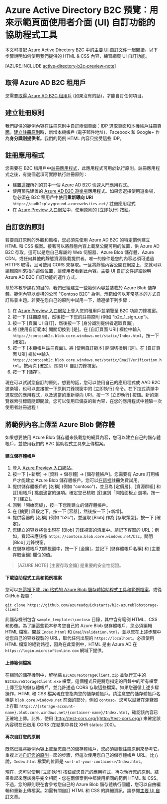<properties
	pageTitle="Azure Active Directory B2C 預覽︰頁面 UI 自訂協助程式工具 | Microsoft Azure"
	description="用來示範 Azure Active Directory B2C 中頁面 UI 自訂功能的協助程式工具"
	services="active-directory-b2c"
	documentationCenter=""
	authors="swkrish"
	manager="msmbaldwin"
	editor="curtand"/>

<tags
	ms.service="active-directory-b2c"
	ms.workload="identity"
	ms.tgt_pltfrm="na"
	ms.devlang="na"
	ms.topic="article"
	ms.date="10/08/2015"
	ms.author="swkrish"/>

# Azure Active Directory B2C 預覽︰用來示範頁面使用者介面 (UI) 自訂功能的協助程式工具

本文可搭配 Azure Active Directory B2C 中的[主要 UI 自訂文件](active-directory-b2c-reference-ui-customization.md)一起閱讀。以下步驟說明如何使用我們提供的 HTML & CSS 內容，練習網頁 UI 自訂功能。

[AZURE.INCLUDE [active-directory-b2c-preview-note](../../includes/active-directory-b2c-preview-note.md)]

## 取得 Azure AD B2C 租用戶

您需要[取得 Azure AD B2C 租用戶](active-directory-b2c-get-started.md) (如果沒有的話)，才能自訂任何項目。

## 建立註冊原則

我們提供的範例內容在[註冊原則](active-directory-b2c-reference-policies.md#how-to-create-a-sign-up-policy)中自訂兩個頁面：[IDP 選取頁面](active-directory-b2c-reference-ui-customization.md#identity-provider-selection-page)和[本機帳戶註冊頁面](active-directory-b2c-reference-ui-customization.md#local-account-sign-up-page)。[建立註冊原則](active-directory-b2c-reference-policies.md#how-to-create-a-sign-up-policy)時，新增本機帳戶 (電子郵件地址)、Facebook 和 Google+ 作為**身分識別提供者**。我們的範例 HTML 內容只接受這些 IDP。

## 註冊應用程式

您需要在 B2C 租用戶中[註冊應用程式](active-directory-b2c-app-registration.md)，此應用程式可用於執行原則。註冊應用程式之後，有幾個選項可實際執行註冊原則：

- 建置[這裡](active-directory-b2c-overview.md#getting-started)所列的其中一個 Azure AD B2C 快速入門應用程式。
- 使用預先建置的 [Azure AD B2C 遊樂場](https://aadb2cplayground.azurewebsites.net)應用程式。如果您選擇使用遊樂場，您必須在 B2C 租用戶中使用**重新導向 URI** `https://aadb2cplayground.azurewebsites.net/` 註冊應用程式
- 在 [Azure Preview 入口網站](https://portal.azure.com)中，使用原則的 [立即執行] 按鈕。

## 自訂您的原則

若要自訂原則的外觀和風格，您必須先使用 Azure AD B2C 的特定慣例建立 HTML 和 CSS 檔案。接著可以將靜態內容上載至公開可用的位置，供 Azure AD B2C 存取。這可以是您自己專屬的 Web 伺服器、Azure Blob 儲存體、Azure CDN，或任何其他的靜態資源裝載提供者。唯一的條件是您的內容必須可透過 HTTPS 取得，且可使用 CORS 來存取。一旦將靜態內容公開在網路上，您就可以編輯原則來指向這個位置，讓使用者看到此內容。[主要 UI 自訂文件](active-directory-b2c-reference-ui-customization.md)詳細說明 Azure AD B2C 自訂功能的運作方式。

基於本教學課程的目的，我們已經建立一些範例內容並裝載於 Azure Blob 儲存體。範例內容以虛構的公司 "Contoso B2C" 為例，示範如何以非常基本的方式自訂佈景主題。若要在您自己的原則中試用一下，請遵循下列步驟：

1. 在 [Azure Preview 入口網站](https://portal.azure.com)上登入您的租用戶並瀏覽至 B2C 功能刀鋒視窗。
2. 按一下 [註冊原則]，然後按一下您的註冊原則 (例如 "b2c\_1\_sign\_up")。
3. 按一下 [頁面 UI 自訂]，然後按一下 [身分識別提供者選取頁面]。
4. 將 [使用自訂範本] 開關切換到 [是]。在 [自訂頁面 URI] 欄位中輸入 `https://contosob2c.blob.core.windows.net/static/Index.html`。按一下 [確定]。
5. 按一下 [本機帳戶註冊頁面]。將 [使用自訂範本] 開關切換到 [是]。在 [自訂頁面 URI] 欄位中輸入 `https://contosob2c.blob.core.windows.net/static/EmailVerification.html`。按兩次 [確定]，關閉 UI 自訂刀鋒視窗。
6. 按一下 [儲存]。

現在可以試試您自訂的原則。想要的話，您可以使用自己的應用程式或 AAD B2C 遊樂場，也可以直接按一下原則刀鋒視窗中的 [立即執行] 命令。在下拉式清單中選取您的應用程式，以及適當的重新導向 URI。按一下 [立即執行] 按鈕。新的瀏覽器索引標籤隨即開啟，您可以使用已備妥的新內容，在您的應用程式中體驗一次使用者註冊過程！

## 將範例內容上傳至 Azure Blob 儲存體

如果想要使用 Azure Blob 儲存體來裝載您的網頁內容，您可以建立自己的儲存體帳戶，並使用我們的 B2C 協助程式工具來上傳檔案。

#### 建立儲存體帳戶

1. 登入 [Azure Preview 入口網站](https://portal.azure.com/)。
2. 按一下 [+新增] -> [資料 + 儲存體] -> [儲存體帳戶]。您需要有 Azure 訂用帳戶才能建立 Azure Blob 儲存體帳戶。您可以[在這裡](https://azure.microsoft.com/zh-TW/pricing/free-trial/)註冊免費試用。
3. 提供儲存體帳戶的 [名稱] \(例如 "contoso")，並且為 [定價層]、[資源群組] 和 [訂用帳戶] 挑選適當的選項。確定您已核取 [釘選到「開始面板」] 選項。按一下 [建立]。
4. 回到「開始面板」，按一下您剛建立的儲存體帳戶。
5. 在 [摘要] 區段之下，按一下 [容器]，然後按一下 [+新增]。
6. 提供容器的 [名稱] \(例如 "b2c")，並選取 [Blob] 作為 [存取類型]。按一下 [確定]。
7. 您建立的容器將會出現在 [Blob] 刀鋒視窗的清單中。請記下容器的 URL；例如，看起來應該像 `https://contoso.blob.core.windows.net/b2c`。關閉 [Blob] 刀鋒視窗。
8. 在儲存體帳戶刀鋒視窗中，按一下 [金鑰]，並記下 [儲存體帳戶名稱] 和 [主要存取金鑰] 欄位的值。

> [AZURE.NOTE]
	[主要存取金鑰] 是重要的安全性認證。

#### 下載協助程式工具和範例檔案

您可以[在這裡下載 .zip 格式的 Azure Blob 儲存體協助程式工具和範例檔案](https://github.com/azureadquickstarts/b2c-azureblobstorage-client/archive/master.zip)，或從 GitHub 複製：

```
git clone https://github.com/azureadquickstarts/b2c-azureblobstorage-client
```

此儲存機制包含 `sample_templates\contoso` 目錄，其中含有範例 HTML、CSS 和影像。為了讓這些範本參考您自己的 Azure Blob 儲存體帳戶，您必須編輯 HTML 檔案。開啟 `Index.htnml` 和 `EmailValidation.html`，並以您在上述步驟中從您自己的容器複製的 URL，取代任何出現的 `https://localhost`。必須使用 HTML 檔案的絕對路徑，因為在此案例中，HTML 是由 Azure AD 在 `https://login.microsoftonline.com` 網域下提供。

#### 上傳範例檔案

在相同的儲存機制中，解壓縮 `B2CAzureStorageClient.zip` 並執行其中的 `B2CAzureStorageClient.exe` 檔案。這個程式只是將您指定的目錄中的所有檔案上傳至您的儲存體帳戶，並允許透過 CORS 存取這些檔案。如果您遵循上述步驟操作，HTML 和 CSS 檔案現在會指向您的儲存體帳戶。請注意您的儲存體帳戶名稱是 `blob.core.windows.net` 前面的部分，例如 `contoso`。您可以試著在瀏覽器上存取 `https://{storage-account-name}.blob.core.windows.net/{container-name}/Index.html`，確認該內容已正確地上傳。此外，使用 [http://test-cors.org/](http://test-cors.org/) 來確定該內容現在已啟用 CORS (在結果中尋找 XHR status: 200)。

#### 再次自訂您的原則

既然已經將範例內容上載至您自己的儲存體帳戶，您必須編輯註冊原則來參考它。重複上述[自訂您的原則](#customize-your-policy)一節的步驟，但這次使用您自己的儲存體帳戶 URL。比方說，`Index.html` 檔案的位置是 `<url-of-your-container>/Index.html`。
        
現在，您可以使用 [立即執行] 按鈕或您自己的應用程式，再次執行您的原則。結果看起來應該幾乎完全相同 - 您在兩個案例中都使用相同的範例 HTML 和 CSS。不過，您的原則現在會參考您自己的 Azure Blob 儲存體執行個體，您可以自由編輯和重新上傳檔案。如需有關自訂 HTML 和 CSS 的詳細資訊，請參閱[主要 UI 自訂](active-directory-b2c-reference-ui-customization.md)文章。

<!---HONumber=Oct15_HO3-->